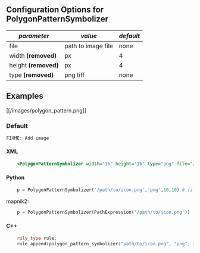 <!-- Name: PolygonPatternSymbolizer -->
<!-- Version: 8 -->
<!-- Last-Modified: 2011/10/14 08:15:29 -->
<!-- Author: floledermann -->
## Configuration Options for PolygonPatternSymbolizer

| *parameter* | *value* | *default* |
--------------|---------|-----------|
| file | path to image file | none |
| width **(removed)**| px | 4 |
| height **(removed)**| px | 4 |
| type **(removed)**| png tiff | none |

## Examples

[[/images/polygon_pattern.png]]

### Default

` FIXME: Add image `

#### XML

```xml
    <PolygonPatternSymbolizer width="16" height="16" type="png" file="/path/to/icon.png"/>
```

#### Python

```python
    p = PolygonPatternSymbolizer('/path/to/icon.png','png',10,10) # file, type, width, height
```

mapnik2:

```python
    p = PolygonPatternSymbolizer(PathExpression('/path/to/icon.png'))
```

#### C++


```cpp
    ruly_type rule;
    rule.append(polygon_pattern_symbolizer("path/to/icon.png", "png", 20, 20)); // file, type, width, height
```